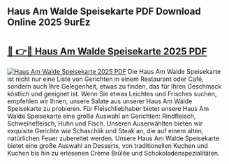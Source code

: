 ## Haus Am Walde Speisekarte PDF Download Online 2025 9urEz

# <h2><a href="http://gcalsi.nevu.top/?p=Haus+Am+Walde+Speisekarte">🔗 👉🔴 Haus Am Walde Speisekarte 2025 PDF</a></h2>

[![Haus Am Walde Speisekarte 2025 PDF](https://i.imgur.com/dBaPXMq.png)](http://gcalsi.nevu.top/?p=Haus+Am+Walde+Speisekarte)
Die Haus Am Walde Speisekarte ist nicht nur eine Liste von Gerichten in einem Restaurant oder Café, sondern auch Ihre Gelegenheit, etwas zu finden, das für Ihren Geschmack köstlich und geeignet ist. Wenn Sie etwas Leichtes und Frisches suchen, empfehlen wir Ihnen, unsere Salate aus unserer Haus Am Walde Speisekarte zu probieren. Für Fleischliebhaber bietet unsere Haus Am Walde Speisekarte eine große Auswahl an Gerichten: Rindfleisch, Schweinefleisch, Huhn und Fisch. Unseren Auserwählten bieten wir exquisite Gerichte wie Schaschlik und Steak an, die auf einem alten, natürlichen Feuer zubereitet werden. Unsere Haus Am Walde Speisekarte bietet eine große Auswahl an Desserts, von traditionellen Kuchen und Kuchen bis hin zu erlesenen Crème Brûlée und Schokoladenspezialitäten.
